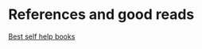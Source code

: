 # References and good reads

[Best self help books](https://thepowermoves.com/best-self-help-books/)
